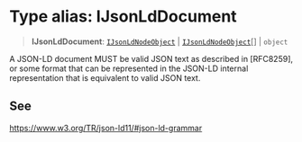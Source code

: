 # Type alias: IJsonLdDocument

> **IJsonLdDocument**: [`IJsonLdNodeObject`](../interfaces/IJsonLdNodeObject.md) \| [`IJsonLdNodeObject`](../interfaces/IJsonLdNodeObject.md)[] \| `object`

A JSON-LD document MUST be valid JSON text as described in [RFC8259],
or some format that can be represented in the JSON-LD internal representation
that is equivalent to valid JSON text.

## See

https://www.w3.org/TR/json-ld11/#json-ld-grammar

